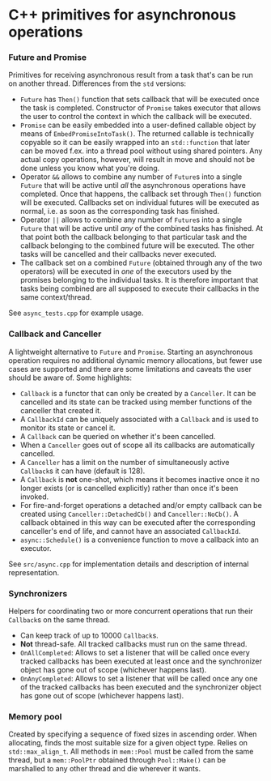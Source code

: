 # C++ primitives for asynchronous operations

### Future and Promise

Primitives for receiving asynchronous result from a task that's can be run on another thread. Differences from the `std` versions:
- `Future` has `Then()` function that sets callback that will be executed once the task is completed. Constructor of `Promise` takes executor that allows the user to control the context in which the callback will be executed.
- `Promise` can be easily embedded into a user-defined callable object by means of `EmbedPromiseIntoTask()`. The returned callable is technically copyable so it can be easily wrapped into an `std::function` that later can be moved f.ex. into a thread pool without using shared pointers. Any actual copy operations, however, will result in move and should not be done unless you know what you're doing.
- Operator `&&` allows to combine any number of `Future`s into a single `Future` that will be active until *all* the asynchronous operations have completed. Once that happens, the callback set through `Then()` function will be executed. Callbacks set on individual futures will be executed as normal, i.e. as soon as the corresponding task has finished.
- Operator `||` allows to combine any number of `Future`s into a single `Future` that will be active until *any* of the combined tasks has finished. At that point both the callback belonging to that particular task and the callback belonging to the combined future will be executed. The other tasks will be cancelled and their callbacks never executed.
- The callback set on a combined `Future` (obtained through any of the two operators) will be executed in *one* of the executors used by the promises belonging to the individual tasks. It is therefore important that tasks being combined are all supposed to execute their callbacks in the same context/thread.

See `async_tests.cpp` for example usage.

### Callback and Canceller

A lightweight alternative to `Future` and `Promise`. Starting an asynchronous operation requires no additional
 dynamic memory allocations, but fewer use cases are supported and there are some limitations and caveats the user
  should be aware of. Some highlights:

- `Callback` is a functor that can only be created by a `Canceller`. It can be cancelled and its state can be tracked
 using member functions of the canceller that created it.
- A `CallbackId` can be uniquely associated with a `Callback` and is used to monitor its state or cancel it.
- A `Callback` can be queried on whether it's been cancelled.
- When a `Canceller` goes out of scope all its callbacks are automatically cancelled.
- A `Canceller` has a limit on the number of simultaneously active `Callback`s it can have (default is 128).
- A `Callback` is **not** one-shot, which means it becomes inactive once it no longer exists (or is cancelled explicitly) rather than once it's been invoked.
- For fire-and-forget operations a detached and/or empty callback can be created using `Canceller::DetachedCb()` and `Canceller::NoCb()`. A callback obtained in this way can be executed after the corresponding canceller's end of life, and cannot have an associated `CallbackId`.
- `async::Schedule()` is a convenience function to move a callback into an executor.

See `src/async.cpp` for implementation details and description of internal representation.

### Synchronizers

Helpers for coordinating two or more concurrent operations that run their `Callback`s on the same thread.

- Can keep track of up to 10000 `Callback`s.
- **Not** thread-safe. All tracked callbacks must run on the same thread.
- `OnAllCompleted`: Allows to set a listener that will be called once every tracked callbacks has been executed at least
 once and the synchronizer object has gone out of scope (whichever happens last).
- `OnAnyCompleted`: Allows to set a listener that will be called once any one of the tracked callbacks has been executed
 and the synchronizer object has gone out of scope (whichever happens last).

### Memory pool

Created by specifying a sequence of fixed sizes in ascending order. When allocating, finds the most suitable size for a given object type. Relies on `std::max_align_t`. All methods in `mem::Pool` must be called from the same thread, but a `mem::PoolPtr` obtained through `Pool::Make()` can be marshalled to any other thread and die wherever it wants.
